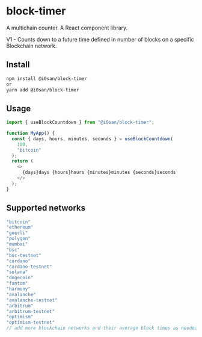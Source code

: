# block-timer

A multichain counter. A React component library.

V1 - Counts down to a future time defined in number of blocks on a specific Blockchain network.

## Install

```bash
npm install @i0san/block-timer
or
yarn add @i0san/block-timer
```

## Usage

```js
import { useBlockCountdown } from "@i0san/block-timer";

function MyApp() {
  const { days, hours, minutes, seconds } = useBlockCountdown(
    100,
    "bitcoin"
  );
  return (
    <>
      {days}days {hours}hours {minutes}minutes {seconds}seconds
    </>
  );
}
```

## Supported networks

```js
"bitcoin"
"ethereum"
"goerli"
"polygon"
"mumbai"
"bsc"
"bsc-testnet"
"cardano"
"cardano-testnet"
"solana"
"dogecoin"
"fantom"
"harmony"
"avalanche"
"avalanche-testnet"
"arbitrum"
"arbitrum-testnet"
"optimism"
"optimism-testnet"
// add more blockchain networks and their average block times as needed
```
